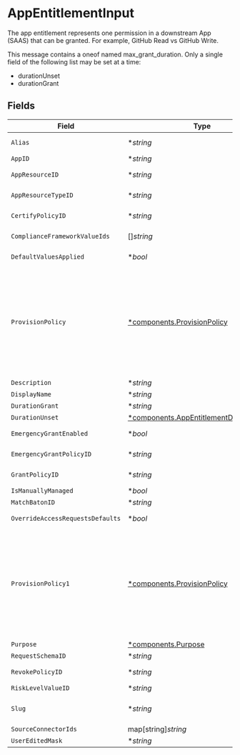 # AppEntitlementInput

The app entitlement represents one permission in a downstream App (SAAS) that can be granted. For example, GitHub Read vs GitHub Write.

This message contains a oneof named max_grant_duration. Only a single field of the following list may be set at a time:
  - durationUnset
  - durationGrant



## Fields

| Field                                                                                                                                                                                                                                                                                               | Type                                                                                                                                                                                                                                                                                                | Required                                                                                                                                                                                                                                                                                            | Description                                                                                                                                                                                                                                                                                         |
| --------------------------------------------------------------------------------------------------------------------------------------------------------------------------------------------------------------------------------------------------------------------------------------------------- | --------------------------------------------------------------------------------------------------------------------------------------------------------------------------------------------------------------------------------------------------------------------------------------------------- | --------------------------------------------------------------------------------------------------------------------------------------------------------------------------------------------------------------------------------------------------------------------------------------------------- | --------------------------------------------------------------------------------------------------------------------------------------------------------------------------------------------------------------------------------------------------------------------------------------------------- |
| `Alias`                                                                                                                                                                                                                                                                                             | **string*                                                                                                                                                                                                                                                                                           | :heavy_minus_sign:                                                                                                                                                                                                                                                                                  | The alias of the app entitlement used by Cone. Also exact-match queryable.                                                                                                                                                                                                                          |
| `AppID`                                                                                                                                                                                                                                                                                             | **string*                                                                                                                                                                                                                                                                                           | :heavy_minus_sign:                                                                                                                                                                                                                                                                                  | The ID of the app that is associated with the app entitlement.                                                                                                                                                                                                                                      |
| `AppResourceID`                                                                                                                                                                                                                                                                                     | **string*                                                                                                                                                                                                                                                                                           | :heavy_minus_sign:                                                                                                                                                                                                                                                                                  | The ID of the app resource that is associated with the app entitlement                                                                                                                                                                                                                              |
| `AppResourceTypeID`                                                                                                                                                                                                                                                                                 | **string*                                                                                                                                                                                                                                                                                           | :heavy_minus_sign:                                                                                                                                                                                                                                                                                  | The ID of the app resource type that is associated with the app entitlement                                                                                                                                                                                                                         |
| `CertifyPolicyID`                                                                                                                                                                                                                                                                                   | **string*                                                                                                                                                                                                                                                                                           | :heavy_minus_sign:                                                                                                                                                                                                                                                                                  | The ID of the policy that will be used for certify tickets related to the app entitlement.                                                                                                                                                                                                          |
| `ComplianceFrameworkValueIds`                                                                                                                                                                                                                                                                       | []*string*                                                                                                                                                                                                                                                                                          | :heavy_minus_sign:                                                                                                                                                                                                                                                                                  | The IDs of different compliance frameworks associated with this app entitlement ex (SOX, HIPAA, PCI, etc.)                                                                                                                                                                                          |
| `DefaultValuesApplied`                                                                                                                                                                                                                                                                              | **bool*                                                                                                                                                                                                                                                                                             | :heavy_minus_sign:                                                                                                                                                                                                                                                                                  | Flag to indicate if app-level access request defaults have been applied to the entitlement                                                                                                                                                                                                          |
| `ProvisionPolicy`                                                                                                                                                                                                                                                                                   | [*components.ProvisionPolicy](../../models/components/provisionpolicy.md)                                                                                                                                                                                                                           | :heavy_minus_sign:                                                                                                                                                                                                                                                                                  | ProvisionPolicy is a oneOf that indicates how a provision step should be processed.<br/><br/>This message contains a oneof named typ. Only a single field of the following list may be set at a time:<br/>  - connector<br/>  - manual<br/>  - delegated<br/>  - webhook<br/>  - multiStep<br/>  - externalTicket<br/>  - unconfigured<br/> |
| `Description`                                                                                                                                                                                                                                                                                       | **string*                                                                                                                                                                                                                                                                                           | :heavy_minus_sign:                                                                                                                                                                                                                                                                                  | The description of the app entitlement.                                                                                                                                                                                                                                                             |
| `DisplayName`                                                                                                                                                                                                                                                                                       | **string*                                                                                                                                                                                                                                                                                           | :heavy_minus_sign:                                                                                                                                                                                                                                                                                  | The display name of the app entitlement.                                                                                                                                                                                                                                                            |
| `DurationGrant`                                                                                                                                                                                                                                                                                     | **string*                                                                                                                                                                                                                                                                                           | :heavy_minus_sign:                                                                                                                                                                                                                                                                                  | N/A                                                                                                                                                                                                                                                                                                 |
| `DurationUnset`                                                                                                                                                                                                                                                                                     | [*components.AppEntitlementDurationUnset](../../models/components/appentitlementdurationunset.md)                                                                                                                                                                                                   | :heavy_minus_sign:                                                                                                                                                                                                                                                                                  | N/A                                                                                                                                                                                                                                                                                                 |
| `EmergencyGrantEnabled`                                                                                                                                                                                                                                                                             | **bool*                                                                                                                                                                                                                                                                                             | :heavy_minus_sign:                                                                                                                                                                                                                                                                                  | This enables tasks to be created in an emergency and use a selected emergency access policy.                                                                                                                                                                                                        |
| `EmergencyGrantPolicyID`                                                                                                                                                                                                                                                                            | **string*                                                                                                                                                                                                                                                                                           | :heavy_minus_sign:                                                                                                                                                                                                                                                                                  | The ID of the policy that will be used for emergency access grant tasks.                                                                                                                                                                                                                            |
| `GrantPolicyID`                                                                                                                                                                                                                                                                                     | **string*                                                                                                                                                                                                                                                                                           | :heavy_minus_sign:                                                                                                                                                                                                                                                                                  | The ID of the policy that will be used for grant tickets related to the app entitlement.                                                                                                                                                                                                            |
| `IsManuallyManaged`                                                                                                                                                                                                                                                                                 | **bool*                                                                                                                                                                                                                                                                                             | :heavy_minus_sign:                                                                                                                                                                                                                                                                                  | Flag to indicate if the app entitlement is manually managed.                                                                                                                                                                                                                                        |
| `MatchBatonID`                                                                                                                                                                                                                                                                                      | **string*                                                                                                                                                                                                                                                                                           | :heavy_minus_sign:                                                                                                                                                                                                                                                                                  | The matchBatonId field.                                                                                                                                                                                                                                                                             |
| `OverrideAccessRequestsDefaults`                                                                                                                                                                                                                                                                    | **bool*                                                                                                                                                                                                                                                                                             | :heavy_minus_sign:                                                                                                                                                                                                                                                                                  | Flag to indicate if the app-level access request settings have been overridden for the entitlement                                                                                                                                                                                                  |
| `ProvisionPolicy1`                                                                                                                                                                                                                                                                                  | [*components.ProvisionPolicy](../../models/components/provisionpolicy.md)                                                                                                                                                                                                                           | :heavy_minus_sign:                                                                                                                                                                                                                                                                                  | ProvisionPolicy is a oneOf that indicates how a provision step should be processed.<br/><br/>This message contains a oneof named typ. Only a single field of the following list may be set at a time:<br/>  - connector<br/>  - manual<br/>  - delegated<br/>  - webhook<br/>  - multiStep<br/>  - externalTicket<br/>  - unconfigured<br/> |
| `Purpose`                                                                                                                                                                                                                                                                                           | [*components.Purpose](../../models/components/purpose.md)                                                                                                                                                                                                                                           | :heavy_minus_sign:                                                                                                                                                                                                                                                                                  | The purpose field.                                                                                                                                                                                                                                                                                  |
| `RequestSchemaID`                                                                                                                                                                                                                                                                                   | **string*                                                                                                                                                                                                                                                                                           | :heavy_minus_sign:                                                                                                                                                                                                                                                                                  | The ID of the request schema associated with this app entitlement.                                                                                                                                                                                                                                  |
| `RevokePolicyID`                                                                                                                                                                                                                                                                                    | **string*                                                                                                                                                                                                                                                                                           | :heavy_minus_sign:                                                                                                                                                                                                                                                                                  | The ID of the policy that will be used for revoke tickets related to the app entitlement                                                                                                                                                                                                            |
| `RiskLevelValueID`                                                                                                                                                                                                                                                                                  | **string*                                                                                                                                                                                                                                                                                           | :heavy_minus_sign:                                                                                                                                                                                                                                                                                  | The riskLevelValueId field.                                                                                                                                                                                                                                                                         |
| `Slug`                                                                                                                                                                                                                                                                                              | **string*                                                                                                                                                                                                                                                                                           | :heavy_minus_sign:                                                                                                                                                                                                                                                                                  | The slug is displayed as an oval next to the name in the frontend of C1, it tells you what permission the entitlement grants. See https://www.conductorone.com/docs/product/admin/entitlements/                                                                                                     |
| `SourceConnectorIds`                                                                                                                                                                                                                                                                                | map[string]*string*                                                                                                                                                                                                                                                                                 | :heavy_minus_sign:                                                                                                                                                                                                                                                                                  | Map to tell us which connector the entitlement came from.                                                                                                                                                                                                                                           |
| `UserEditedMask`                                                                                                                                                                                                                                                                                    | **string*                                                                                                                                                                                                                                                                                           | :heavy_minus_sign:                                                                                                                                                                                                                                                                                  | N/A                                                                                                                                                                                                                                                                                                 |